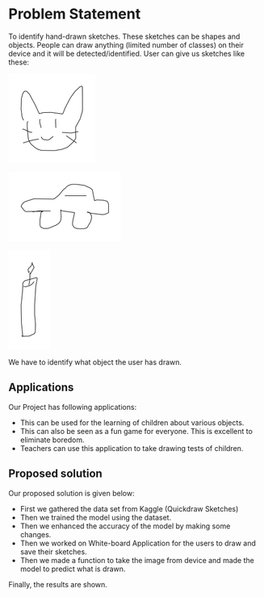 # Problem Statement
<p>To identify hand-drawn sketches. These sketches can be shapes and objects. People can draw anything (limited number of classes) on their device and it will be detected/identified.
User can give us sketches like these:

![sketch of a cat](./cat.png)

![sketch of a car](./car.png)

![sketch of a candle](./candle.png)

We have to identify what object the user has drawn.
<p>

## Applications
Our Project has following applications:
- This can be used for the learning of children about various objects.
- This can also be seen as a fun game for everyone. This is excellent to eliminate boredom.
- Teachers can use this application to take drawing tests of children.

## Proposed solution
Our proposed solution is given below:
- First we gathered the data set from Kaggle (Quickdraw Sketches)
- Then we trained the model using the dataset.
- Then we enhanced the accuracy of the model by making some changes.
- Then we worked on White-board Application for the users to draw and save their sketches.
- Then we made a function to take the image from device and made the model to predict what is drawn.

Finally,  the results are shown.
